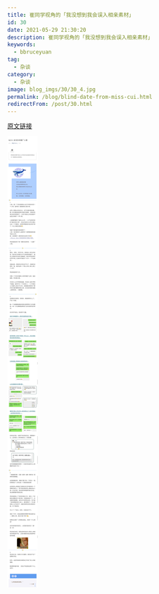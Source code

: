 ```yaml
---
title: 崔同学视角的「我没想到我会误入相亲素材」
id: 30
date: 2021-05-29 21:30:20
description: 崔同学视角的「我没想到我会误入相亲素材」
keywords:
  - bbruceyuan
tag:
  - 杂谈
category:
  - 杂谈
image: blog_imgs/30/30_4.jpg
permalink: /blog/blind-date-from-miss-cui.html
redirectFrom: /post/30.html
---
```


[原文链接](https://mp.weixin.qq.com/s/mUaPTX2GpfT4teuqFdLYfw)

![](/blog_imgs/30/30_1.jpg)
